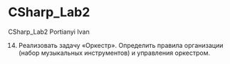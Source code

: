 # CSharp_Lab2
CSharp_Lab2 Portianyi Ivan

14)	Реализовать задачу «Оркестр». Определить правила организации (набор музыкальных инструментов) и управления оркестром.
